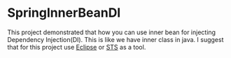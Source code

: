# SpringInnerBeanDI
This project demonstrated that how you can use inner bean for injecting Dependency Injection(DI). This is like we have inner class in java.
I suggest that for this project use [Eclipse](https://www.eclipse.org/downloads/) or [STS](https://spring.io/tools) as a tool.
